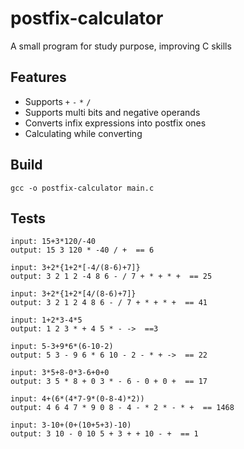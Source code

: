 # postfix-calculator
A small program for study purpose, improving C skills

## Features
- Supports `+` `-` `*` `/`
- Supports multi bits and negative operands
- Converts infix expressions into postfix ones
- Calculating while converting

## Build
```
gcc -o postfix-calculator main.c
```

## Tests
```
input: 15+3*120/-40 
output: 15 3 120 * -40 / +  == 6  

input: 3+2*{1+2*[-4/(8-6)+7]} 
output: 3 2 1 2 -4 8 6 - / 7 + * + * +  == 25  

input: 3+2*{1+2*[4/(8-6)+7]} 
output: 3 2 1 2 4 8 6 - / 7 + * + * +  == 41  

input: 1+2*3-4*5 
output: 1 2 3 * + 4 5 * - ->  ==3  

input: 5-3+9*6*(6-10-2) 
output: 5 3 - 9 6 * 6 10 - 2 - * + ->  == 22  

input: 3*5+8-0*3-6+0+0 
output: 3 5 * 8 + 0 3 * - 6 - 0 + 0 +  == 17  

input: 4+(6*(4*7-9*(0-8-4)*2)) 
output: 4 6 4 7 * 9 0 8 - 4 - * 2 * - * +  == 1468  

input: 3-10+(0+(10+5+3)-10) 
output: 3 10 - 0 10 5 + 3 + + 10 - +  == 1  
```
